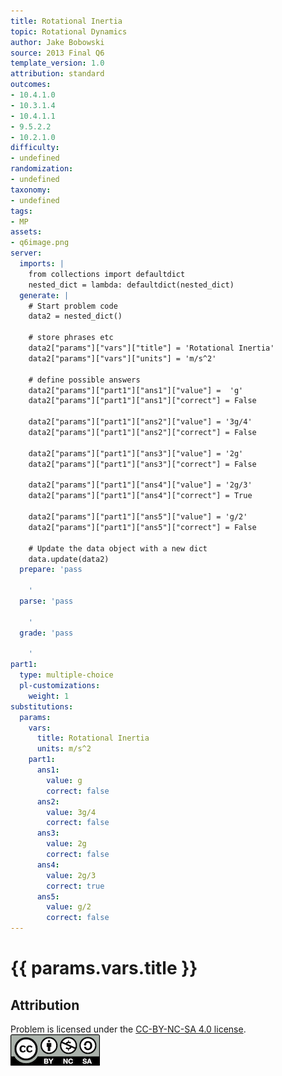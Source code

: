 ```yaml
---
title: Rotational Inertia
topic: Rotational Dynamics
author: Jake Bobowski
source: 2013 Final Q6
template_version: 1.0
attribution: standard
outcomes:
- 10.4.1.0
- 10.3.1.4
- 10.4.1.1
- 9.5.2.2
- 10.2.1.0
difficulty:
- undefined
randomization:
- undefined
taxonomy:
- undefined
tags:
- MP
assets:
- q6image.png
server:
  imports: |
    from collections import defaultdict
    nested_dict = lambda: defaultdict(nested_dict)
  generate: |
    # Start problem code
    data2 = nested_dict()

    # store phrases etc
    data2["params"]["vars"]["title"] = 'Rotational Inertia'
    data2["params"]["vars"]["units"] = 'm/s^2'

    # define possible answers
    data2["params"]["part1"]["ans1"]["value"] =  'g'
    data2["params"]["part1"]["ans1"]["correct"] = False

    data2["params"]["part1"]["ans2"]["value"] = '3g/4'
    data2["params"]["part1"]["ans2"]["correct"] = False

    data2["params"]["part1"]["ans3"]["value"] = '2g'
    data2["params"]["part1"]["ans3"]["correct"] = False

    data2["params"]["part1"]["ans4"]["value"] = '2g/3'
    data2["params"]["part1"]["ans4"]["correct"] = True

    data2["params"]["part1"]["ans5"]["value"] = 'g/2'
    data2["params"]["part1"]["ans5"]["correct"] = False

    # Update the data object with a new dict
    data.update(data2)
  prepare: 'pass

    '
  parse: 'pass

    '
  grade: 'pass

    '
part1:
  type: multiple-choice
  pl-customizations:
    weight: 1
substitutions:
  params:
    vars:
      title: Rotational Inertia
      units: m/s^2
    part1:
      ans1:
        value: g
        correct: false
      ans2:
        value: 3g/4
        correct: false
      ans3:
        value: 2g
        correct: false
      ans4:
        value: 2g/3
        correct: true
      ans5:
        value: g/2
        correct: false
---
```

# {{ params.vars.title }}

## Attribution

Problem is licensed under the [CC-BY-NC-SA 4.0 license](https://creativecommons.org/licenses/by-nc-sa/4.0/).<br> ![The Creative Commons 4.0 license requiring attribution-BY, non-commercial-NC, and share-alike-SA license.](https://raw.githubusercontent.com/firasm/bits/master/by-nc-sa.png)